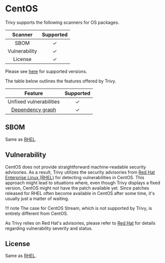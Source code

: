 # CentOS
Trivy supports the following scanners for OS packages.

|    Scanner    | Supported |
| :-----------: | :-------: |
|     SBOM      |     ✓     |
| Vulnerability |     ✓     |
|    License    |     ✓     |

Please see [here](index.md#supported-os) for supported versions.

The table below outlines the features offered by Trivy.

|                Feature                | Supported |
| :-----------------------------------: | :-------: |
|        Unfixed vulnerabilities        |     ✓     |
| [Dependency graph][dependency-graph] |     ✓     |

## SBOM
Same as [RHEL](rhel.md#sbom).

## Vulnerability
CentOS does not provide straightforward machine-readable security advisories.
As a result, Trivy utilizes the security advisories from [Red Hat Enterprise Linux (RHEL)](rhel.md#vulnerability) for detecting vulnerabilities in CentOS.
This approach might lead to situations where, even though Trivy displays a fixed version, CentOS might not have the patch available yet.
Since patches released for RHEL often become available in CentOS after some time, it's usually just a matter of waiting.

!!! note
    The case for CentOS Stream, which is not supported by Trivy, is entirely different from CentOS.

As Trivy relies on Red Hat's advisories, please refer to [Red Hat](rhel.md) for details regarding vulnerability severity and status.


## License
Same as [RHEL](rhel.md#license).


[dependency-graph]: ../../configuration/reporting.md#show-origins-of-vulnerable-dependencies